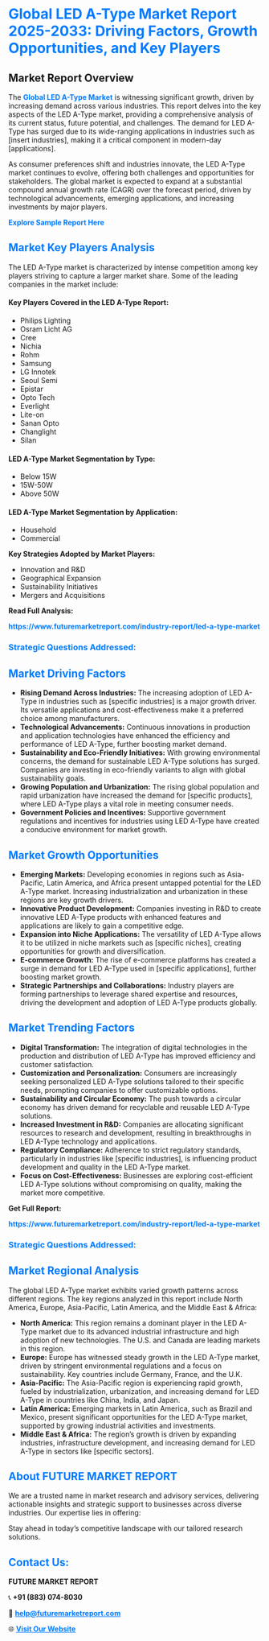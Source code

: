 <h1 style="color: #007BFF;">Global LED A-Type Market Report 2025-2033: Driving Factors, Growth Opportunities, and Key Players</h1>

<section id="overview">
<h2>Market Report Overview</h2>
<p>The <a href="https://www.futuremarketreport.com/industry-report/led-a-type-market" style="color: #007BFF; text-decoration: none;"><strong>Global LED A-Type Market</strong></a> is witnessing significant growth, driven by increasing demand across various industries. This report delves into the key aspects of the LED A-Type market, providing a comprehensive analysis of its current status, future potential, and challenges. The demand for LED A-Type has surged due to its wide-ranging applications in industries such as [insert industries], making it a critical component in modern-day [applications].</p>
<p>As consumer preferences shift and industries innovate, the LED A-Type market continues to evolve, offering both challenges and opportunities for stakeholders. The global market is expected to expand at a substantial compound annual growth rate (CAGR) over the forecast period, driven by technological advancements, emerging applications, and increasing investments by major players.</p>
</section>

<section id="overview">
<p><a href="https://www.futuremarketreport.com/request-sample/reportId=35838" style="color: #007BFF; text-decoration: none;"><strong>Explore Sample Report Here</strong></a></p>
</section>

<section id="key-players">
<h2 style="color: #007BFF;">Market Key Players Analysis</h2>
<p>The LED A-Type market is characterized by intense competition among key players striving to capture a larger market share. Some of the leading companies in the market include:</p>
<h4>Key Players Covered in the LED A-Type Report:</h4>
<ul><li>Philips Lighting</li><li>Osram Licht AG</li><li>Cree</li><li>Nichia</li><li>Rohm</li><li>Samsung</li><li>LG Innotek</li><li>Seoul Semi</li><li>Epistar</li><li>Opto Tech</li><li>Everlight</li><li>Lite-on</li><li>Sanan Opto</li><li>Changlight</li><li>Silan</li></ul>
<h4>LED A-Type Market Segmentation by Type:</h4>
<ul><li>Below 15W</li><li>15W-50W</li><li>Above 50W</li></ul>

<h4>LED A-Type Market Segmentation by Application:</h4>
<ul><li>Household</li><li>Commercial</li></ul>
<p><strong>Key Strategies Adopted by Market Players:</strong></p>
<ul>
<li>Innovation and R&D</li>
<li>Geographical Expansion</li>
<li>Sustainability Initiatives</li>
<li>Mergers and Acquisitions</li>
</ul>
</section>

<section>
<p><strong>Read Full Analysis: </strong></p><a href="https://www.futuremarketreport.com/industry-report/led-a-type-market" style="color: #007BFF; text-decoration: none;"><strong>https://www.futuremarketreport.com/industry-report/led-a-type-market</strong></a>
<h3 style="color: #007BFF;">Strategic Questions Addressed:</h3>
</section>

<section id="driving-factors">
<h2 style="color: #007BFF;">Market Driving Factors</h2>
<ul>
<li><strong>Rising Demand Across Industries:</strong> The increasing adoption of LED A-Type in industries such as [specific industries] is a major growth driver. Its versatile applications and cost-effectiveness make it a preferred choice among manufacturers.</li>
<li><strong>Technological Advancements:</strong> Continuous innovations in production and application technologies have enhanced the efficiency and performance of LED A-Type, further boosting market demand.</li>
<li><strong>Sustainability and Eco-Friendly Initiatives:</strong> With growing environmental concerns, the demand for sustainable LED A-Type solutions has surged. Companies are investing in eco-friendly variants to align with global sustainability goals.</li>
<li><strong>Growing Population and Urbanization:</strong> The rising global population and rapid urbanization have increased the demand for [specific products], where LED A-Type plays a vital role in meeting consumer needs.</li>
<li><strong>Government Policies and Incentives:</strong> Supportive government regulations and incentives for industries using LED A-Type have created a conducive environment for market growth.</li>
</ul>
</section>

<section id="growth-opportunities">
<h2 style="color: #007BFF;">Market Growth Opportunities</h2>
<ul>
<li><strong>Emerging Markets:</strong> Developing economies in regions such as Asia-Pacific, Latin America, and Africa present untapped potential for the LED A-Type market. Increasing industrialization and urbanization in these regions are key growth drivers.</li>
<li><strong>Innovative Product Development:</strong> Companies investing in R&D to create innovative LED A-Type products with enhanced features and applications are likely to gain a competitive edge.</li>
<li><strong>Expansion into Niche Applications:</strong> The versatility of LED A-Type allows it to be utilized in niche markets such as [specific niches], creating opportunities for growth and diversification.</li>
<li><strong>E-commerce Growth:</strong> The rise of e-commerce platforms has created a surge in demand for LED A-Type used in [specific applications], further boosting market growth.</li>
<li><strong>Strategic Partnerships and Collaborations:</strong> Industry players are forming partnerships to leverage shared expertise and resources, driving the development and adoption of LED A-Type products globally.</li>
</ul>
</section>

<section id="trending-factors">
<h2 style="color: #007BFF;">Market Trending Factors</h2>
<ul>
<li><strong>Digital Transformation:</strong> The integration of digital technologies in the production and distribution of LED A-Type has improved efficiency and customer satisfaction.</li>
<li><strong>Customization and Personalization:</strong> Consumers are increasingly seeking personalized LED A-Type solutions tailored to their specific needs, prompting companies to offer customizable options.</li>
<li><strong>Sustainability and Circular Economy:</strong> The push towards a circular economy has driven demand for recyclable and reusable LED A-Type solutions.</li>
<li><strong>Increased Investment in R&D:</strong> Companies are allocating significant resources to research and development, resulting in breakthroughs in LED A-Type technology and applications.</li>
<li><strong>Regulatory Compliance:</strong> Adherence to strict regulatory standards, particularly in industries like [specific industries], is influencing product development and quality in the LED A-Type market.</li>
<li><strong>Focus on Cost-Effectiveness:</strong> Businesses are exploring cost-efficient LED A-Type solutions without compromising on quality, making the market more competitive.</li>
</ul>
</section>

<section>
<p><strong>Get Full Report: </strong></p><a href="https://www.futuremarketreport.com/industry-report/led-a-type-market" style="color: #007BFF; text-decoration: none;"><strong>https://www.futuremarketreport.com/industry-report/led-a-type-market</strong></a>
<h3 style="color: #007BFF;">Strategic Questions Addressed:</h3>
</section>


<section id="regional-analysis">
<h2 style="color: #007BFF;">Market Regional Analysis</h2>
<p>The global LED A-Type market exhibits varied growth patterns across different regions. The key regions analyzed in this report include North America, Europe, Asia-Pacific, Latin America, and the Middle East & Africa:</p>
<ul>
<li><strong>North America:</strong> This region remains a dominant player in the LED A-Type market due to its advanced industrial infrastructure and high adoption of new technologies. The U.S. and Canada are leading markets in this region.</li>
<li><strong>Europe:</strong> Europe has witnessed steady growth in the LED A-Type market, driven by stringent environmental regulations and a focus on sustainability. Key countries include Germany, France, and the U.K.</li>
<li><strong>Asia-Pacific:</strong> The Asia-Pacific region is experiencing rapid growth, fueled by industrialization, urbanization, and increasing demand for LED A-Type in countries like China, India, and Japan.</li>
<li><strong>Latin America:</strong> Emerging markets in Latin America, such as Brazil and Mexico, present significant opportunities for the LED A-Type market, supported by growing industrial activities and investments.</li>
<li><strong>Middle East & Africa:</strong> The region’s growth is driven by expanding industries, infrastructure development, and increasing demand for LED A-Type in sectors like [specific sectors].</li>
</ul>
</section>

<footer>
<h2 style="color: #007BFF;">About FUTURE MARKET REPORT</h2>
<p>We are a trusted name in market research and advisory services, delivering actionable insights and strategic support to businesses across diverse industries. Our expertise lies in offering:</p>

<p>Stay ahead in today’s competitive landscape with our tailored research solutions.</p>

<h2 style="color: #007BFF;">Contact Us:</h2>
<p><strong>FUTURE MARKET REPORT</strong></p>
<p>📞 <strong>+91 (883) 074-8030</strong></p>
<p>📧 <strong><a href="mailto:help@futuremarketreport.com" style="color: #007BFF;">help@futuremarketreport.com</a></strong></p>
<p>🌐 <strong><a href="https://www.futuremarketreport.com/" style="color: #007BFF;">Visit Our Website</a></strong></p>
</footer>